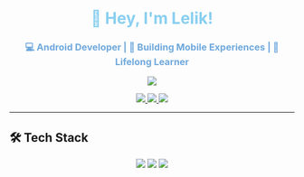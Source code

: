 <h1 align="center" style="color:#89CFF0;">👋 Hey, I'm Lelik!</h1>
<h3 align="center" style="color:#6FA8DC;">💻 Android Developer | 🚀 Building Mobile Experiences | 🌟 Lifelong Learner</h3>

<p align="center">
  <img src="https://readme-typing-svg.demolab.com?font=JetBrains+Mono&size=22&duration=3500&color=89CFF0&center=true&vCenter=true&width=500&lines=Crafting+Android+apps+📱;Solving+problems+with+code+💡;Always+exploring+new+tech+🌐" />
</p>

<p align="center">
  <a href="https://t.me/WaitAndSee_5">
    <img src="https://img.shields.io/badge/Telegram-89CFF0?style=flat-square&logo=telegram&logoColor=white" />
  </a>
  <a href="mailto:b_banni@inbox.ru">
    <img src="https://img.shields.io/badge/Gmail-6FA8DC?style=flat-square&logo=gmail&logoColor=white" />
  </a>
  <a href="https://leetcode.com/u/L_E_L_I_K/">
    <img src="https://img.shields.io/badge/LeetCode-89CFF0?style=flat-square&logo=leetcode&logoColor=black" />
  </a>
</p>

---

## 🛠 Tech Stack

<p align="center">
  <img src="https://img.shields.io/badge/Kotlin-89CFF0?style=flat-square&logo=kotlin&logoColor=white" />
  <img src="https://img.shields.io/badge/Android-6FA8DC?style=flat-square&logo=android&logoColor=white" />
  <img src="https://img.shields.io/badge/Java-89CFF0?style=flat-square&logo=java&logoColor=white" />
